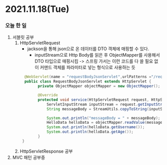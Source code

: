 # 2021.11.18(Tue)
### 오늘 한 일 
1. 서블릿 공부
   1. HttpServletRequest
      * jackson을 통해 json으로 온 데이터를  DTO 객체에 매핑할 수 있다.
        * inputStream으로 Http Body를 읽은 후 ObjectMapper를 사용해서 DTO 타입으로 매핑시킴 -> 스프링 가서는 이런 코드를
        다 쓸 필요 없이 커맨드 객체를 파라미터로 넣는 형식으로 사용하는 듯
      ```java
        @WebServlet(name = "requestBodyJsonServlet",urlPatterns ="/request-body-json")
        public class RequestBodyJsonServlet extends HttpServlet {
              private ObjectMapper objectMapper = new ObjectMapper();

              @Override
              protected void service(HttpServletRequest request, HttpServletResponse response) throws ServletException, IOException {
                  ServletInputStream inputStream = request.getInputStream();
                  String messageBody = StreamUtils.copyToString(inputStream, StandardCharsets.UTF_8);

                  System.out.println("messageBody = " + messageBody);
                  HelloData helloData = objectMapper.readValue(messageBody, HelloData.class);
                  System.out.println(helloData.getUsername());
                  System.out.println(helloData.getAge());
              }
       }
      ```
   2. HttpServletResponse 공부
2. MVC 패턴 공부중